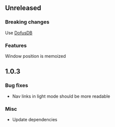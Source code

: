 ## Unreleased

### Breaking changes

Use [DofusDB](https://dofusdb.fr/fr)

### Features

Window position is memoized

## 1.0.3

### Bug fixes

- Nav links in light mode should be more readable

### Misc

- Update dependencies
